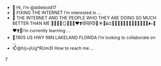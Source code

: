 - 👋 Hi, I’m @ddiebold17
- 👀 FIXING THE INTERNET I’m interested in ...
- 🌱 THE INTERNET AND THE PEOPLE WHO THEY ARE DOING SO MUCH BETTER THAN ME 🙏♉🐂🐇🪞🤔🧐👋❤️❣️😻😻😼💸☀️🧭🕯️⚖️👑😹😼🆕😅😂🤣😆😁😄😃😀🎶🌬️👋❤️❣️💋I’m currently learning ...
- 💞️7805 US HWY 98N LAKELAND FLORIDA I’m looking to collaborate on ...
- 📫@h)j=jiUg*RUm3) How to reach me ...

<!---ü
ddiebold17/ddiebold17 is a ✨ special ✨ repository because its `README.md` (this file) appears on your GitHub profile.
You can click the Preview link to take a look at your changes.
--->7

